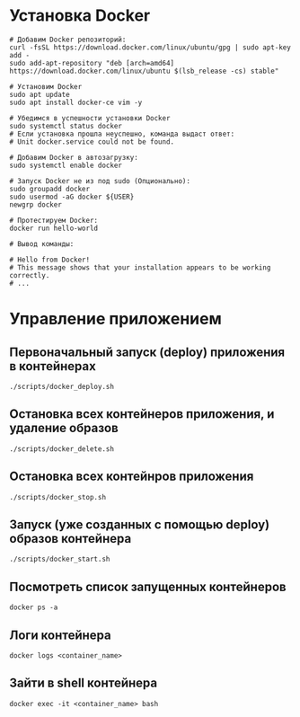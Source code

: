 # Установка Docker

```shell
# Добавим Docker репозиторий:
curl -fsSL https://download.docker.com/linux/ubuntu/gpg | sudo apt-key add -
sudo add-apt-repository "deb [arch=amd64] https://download.docker.com/linux/ubuntu $(lsb_release -cs) stable"
```

```shell
# Установим Docker
sudo apt update
sudo apt install docker-ce vim -y
```

```shell
# Убедимся в успешности установки Docker
sudo systemctl status docker
# Если установка прошла неуспешно, команда выдаст ответ:
# Unit docker.service could not be found.
```

```shell
# Добавим Docker в автозагрузку:
sudo systemctl enable docker
```

```shell
# Запуск Docker не из под sudo (Опционально):
sudo groupadd docker
sudo usermod -aG docker ${USER}
newgrp docker
```

```shell
# Протестируем Docker:
docker run hello-world
```

```shell
# Вывод команды:

# Hello from Docker!
# This message shows that your installation appears to be working correctly.
# ...
```


# Управление приложением


## Первоначальный запуск (deploy) приложения в контейнерах

```shell
./scripts/docker_deploy.sh
```

## Остановка всех контейнеров приложения, и удаление образов

```shell
./scripts/docker_delete.sh
```

## Остановка всех контейнров приложения

```shell
./scripts/docker_stop.sh
```

## Запуск (уже созданных с помощью deploy) образов контейнера

```shell
./scripts/docker_start.sh
```

## Посмотреть список запущенных контейнеров

```shell
docker ps -a
```

## Логи контейнера

```shell
docker logs <container_name>
```

## Зайти в shell контейнера

```shell
docker exec -it <container_name> bash
```
